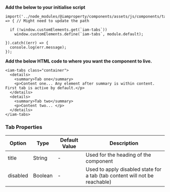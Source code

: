 **Add the below to your initialise script**

```
import('../node_modules/@iamproperty/components/assets/js/components/tabs/tabs.component.min').then(module => { // Might need to update the path

  if (!window.customElements.get(`iam-tabs`))
    window.customElements.define(`iam-tabs`, module.default);

}).catch((err) => {
  console.log(err.message);
});
```

**Add the below HTML code to where you want the component to live.**

```
<iam-tabs class="container">
  <details>
    <summary>Tab one</summary>
    <p>Content one... Any element after summary is within content. First tab is active by default.</p>
  </details>
  <details>
    <summary>Tab two</summary>
    <p>Content two... </p>
  </details>
</iam-tabs>
```

### Tab Properties

| Option | Type | Default Value | Description |
| ------ | ---- | ------------- | ----------- |
| title  | String | - | Used for the heading of the component |
| disabled  | Boolean | - | Used to apply disabled state for a tab (tab content will not be reachable) |